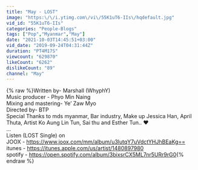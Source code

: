 ```yaml
---
title: "May - LOST"
image: "https:\/\/i.ytimg.com\/vi\/55K1uT6-IIs\/hqdefault.jpg"
vid_id: "55K1uT6-IIs"
categories: "People-Blogs"
tags: ["Pop","Myanmar","May"]
date: "2021-10-03T14:45:51+03:00"
vid_date: "2019-09-24T04:31:44Z"
duration: "PT4M17S"
viewcount: "629870"
likeCount: "6262"
dislikeCount: "89"
channel: "May"
---
```

{% raw %}Written by- Marshall (WhyphY)<br />Music producer - Phyo Min Naing<br />Mixing and mastering- Ye’ Zaw Myo<br />Directed by- BTP<br />Special Thanks to mds myanmar, Bar industry, Make up Jessica Han, April Thuta, Artist Ko Aung Lin Tun, Sai thu and Esther Tun.. ❤️<br />...<br />Listen (LOST Single) on <br />JOOX - <a rel="nofollow" target="blank" href="https://www.joox.com/mm/album/u3lutqY7uVdctYHJhBEaKg==">https://www.joox.com/mm/album/u3lutqY7uVdctYHJhBEaKg==</a><br />itunes - <a rel="nofollow" target="blank" href="https://itunes.apple.com/us/artist/1480897980">https://itunes.apple.com/us/artist/1480897980</a><br />spotify - <a rel="nofollow" target="blank" href="https://open.spotify.com/album/3bixsrCX5ML7nr5URr9rG0">https://open.spotify.com/album/3bixsrCX5ML7nr5URr9rG0</a>{% endraw %}
